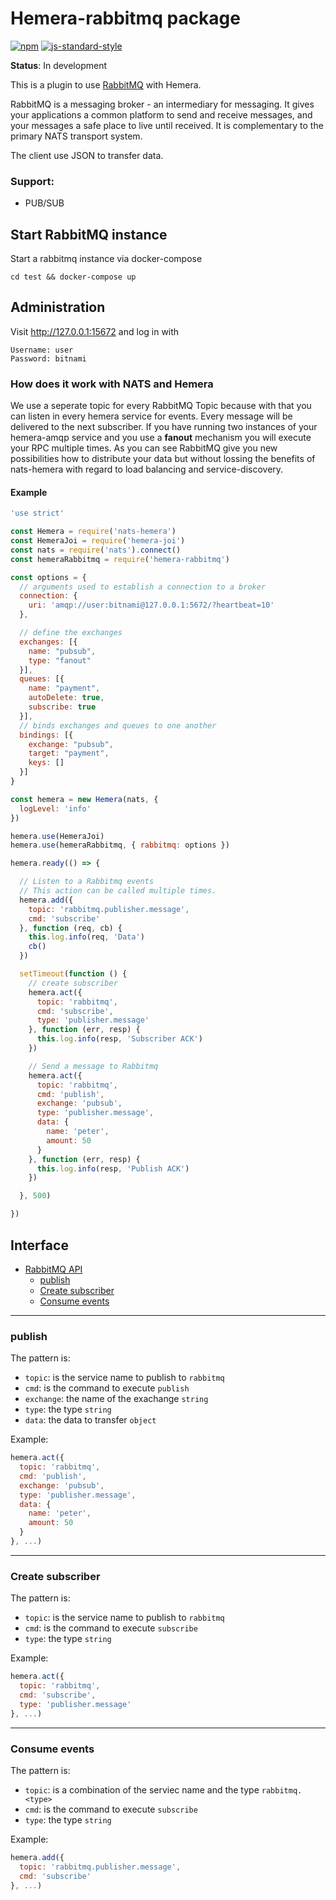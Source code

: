 # Hemera-rabbitmq package

[![npm](https://img.shields.io/npm/v/hemera-rabbitmq.svg?maxAge=3600)](https://www.npmjs.com/package/hemera-rabbitmq)
[![js-standard-style](https://img.shields.io/badge/code%20style-standard-brightgreen.svg)](http://standardjs.com)

**Status**: In development

This is a plugin to use [RabbitMQ](https://www.rabbitmq.com) with Hemera.

RabbitMQ is a messaging broker - an intermediary for messaging. It gives your applications a common platform to send and receive messages, and your messages a safe place to live until received. It is complementary to the primary NATS transport system. 

The client use JSON to transfer data.

### Support:
- PUB/SUB

## Start RabbitMQ instance

Start a rabbitmq instance via docker-compose
```
cd test && docker-compose up
```

## Administration

Visit http://127.0.0.1:15672 and log in with
```
Username: user
Password: bitnami
```

### How does it work with NATS and Hemera
We use a seperate topic for every RabbitMQ Topic because with that you can listen in every hemera service for events. Every message will be delivered to the next subscriber. If you have running two instances of your hemera-amqp service and you use a __fanout__ mechanism you will execute your RPC multiple times. As you can see RabbitMQ give you new possibilities how to distribute your data but without lossing the benefits of nats-hemera with regard to load balancing and service-discovery.

#### Example

```js
'use strict'

const Hemera = require('nats-hemera')
const HemeraJoi = require('hemera-joi')
const nats = require('nats').connect()
const hemeraRabbitmq = require('hemera-rabbitmq')

const options = {
  // arguments used to establish a connection to a broker
  connection: {
    uri: 'amqp://user:bitnami@127.0.0.1:5672/?heartbeat=10'
  },

  // define the exchanges
  exchanges: [{
    name: "pubsub",
    type: "fanout"
  }],
  queues: [{
    name: "payment",
    autoDelete: true,
    subscribe: true
  }],
  // binds exchanges and queues to one another
  bindings: [{
    exchange: "pubsub",
    target: "payment",
    keys: []
  }]
}

const hemera = new Hemera(nats, {
  logLevel: 'info'
})

hemera.use(HemeraJoi)
hemera.use(hemeraRabbitmq, { rabbitmq: options })

hemera.ready(() => {

  // Listen to a Rabbitmq events
  // This action can be called multiple times.
  hemera.add({
    topic: 'rabbitmq.publisher.message',
    cmd: 'subscribe'
  }, function (req, cb) {
    this.log.info(req, 'Data')
    cb()
  })

  setTimeout(function () {
    // create subscriber
    hemera.act({
      topic: 'rabbitmq',
      cmd: 'subscribe',
      type: 'publisher.message'
    }, function (err, resp) {
      this.log.info(resp, 'Subscriber ACK')
    })

    // Send a message to Rabbitmq
    hemera.act({
      topic: 'rabbitmq',
      cmd: 'publish',
      exchange: 'pubsub',
      type: 'publisher.message',
      data: {
        name: 'peter',
        amount: 50
      }
    }, function (err, resp) {
      this.log.info(resp, 'Publish ACK')
    })

  }, 500)

})
```

## Interface

* [RabbitMQ API](#RabbitMQ-api)
  * [publish](#publish)
  * [Create subscriber](#create-subscribe)
  * [Consume events](#consume-events)
  
 
-------------------------------------------------------
### publish

The pattern is:

* `topic`: is the service name to publish to `rabbitmq`
* `cmd`: is the command to execute `publish`
* `exchange`: the name of the exachange `string`
* `type`: the type `string`
* `data`: the data to transfer `object`

Example:
```js
hemera.act({
  topic: 'rabbitmq',
  cmd: 'publish',
  exchange: 'pubsub',
  type: 'publisher.message',
  data: {
    name: 'peter',
    amount: 50
  }
}, ...)
```

-------------------------------------------------------
### Create subscriber

The pattern is:

* `topic`: is the service name to publish to `rabbitmq`
* `cmd`: is the command to execute `subscribe`
* `type`: the type `string`

Example:
```js
hemera.act({
  topic: 'rabbitmq',
  cmd: 'subscribe',
  type: 'publisher.message'
}, ...)
```

-------------------------------------------------------
### Consume events

The pattern is:

* `topic`: is a combination of the serviec name and the type `rabbitmq.<type>`
* `cmd`: is the command to execute `subscribe`
* `type`: the type `string`

Example:
```js
hemera.add({
  topic: 'rabbitmq.publisher.message',
  cmd: 'subscribe'
}, ...)
```
